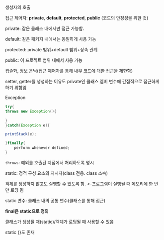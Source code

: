 생성자의 호출

접근 제어자: **private**, **default**, **protected**, **public** (코드의 안정성을 위한 것)

private: 같은 클래스 내에서만 접근 가능함.

default: 같은 패키지 내에서는 동일하게 사용 가능

protected: private 범위+default 범위+상속 관계

public: 이 프로젝트 범위 내에서 사용 가능

캡슐화, 정보 은닉(접근 제어자를 통해 내부 코드에 대한 접근을 제한함)

setter, getter를 생성하는 이유도 private인 클래스 멤버 변수에 간접적으로 접근하게 하기 위함임

Exception

```java
try{
throws new Exception(){
    
}
}catch(Exception e){

printStack(e);

}finally{
    perform whenever defined;
}
```

`throws`: 예외를 호출된 지점에서 처리하도록 명시

static: 정적 구성 요소의 지시자(class 전용. class 소속)

객체를 생성하지 않고도 실행할 수 있도록 함. <-프로그램이 실행될 때 메모리에 한 번만 로딩 됨

static 변수: 클래스 내의 공통 변수(클래스를 통해 접근)

**final은 static으로 정의**

클래스가 생성될 때(static)/객체가 로딩될 때 사용할 수 있음

static {}도 존재